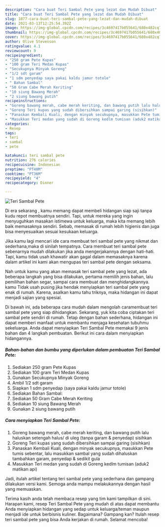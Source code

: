 ```yaml
---
description: "Cara buat Teri Sambal Pete yang lezat dan Mudah Dibuat"
title: "Cara buat Teri Sambal Pete yang lezat dan Mudah Dibuat"
slug: 1077-cara-buat-teri-sambal-pete-yang-lezat-dan-mudah-dibuat
date: 2021-03-13T12:25:54.392Z
image: https://img-global.cpcdn.com/recipes/3c4697417b055641/680x482cq70/teri-sambal-pete-foto-resep-utama.jpg
thumbnail: https://img-global.cpcdn.com/recipes/3c4697417b055641/680x482cq70/teri-sambal-pete-foto-resep-utama.jpg
cover: https://img-global.cpcdn.com/recipes/3c4697417b055641/680x482cq70/teri-sambal-pete-foto-resep-utama.jpg
author: Olive Stevenson
ratingvalue: 4.1
reviewcount: 9
recipeingredient:
- "250 gram Pete Kupas"
- "100 gram Teri Medan Kupas"
- "Secukupnya Minyak Goreng"
- "1/2 sdt garam"
- "1 sdm penyedap saya pakai kaldu jamur totole"
- " Bahan Sambal"
- "50 Gram Cabe Merah Keriting"
- "10 siung Bawang Merah"
- "2 siung bawang putih"
recipeinstructions:
- "Goreng bawang merah, cabe merah keriting, dan bawang putih lalu haluskan setengah halus/ di uleg (tanpa garam &amp; penyedap) sisihkan"
- "Goreng Teri kupas yang sudah dibersihkan sampai garing (sisihkan)"
- "Panaskan Kembali Kuali, dengan minyak secukupnya, masukkan Pete tumis sebentar, lalu masukkan sambal yang sudah dihaluskan tambahkan garam, penyedap &amp; sedikit gula"
- "Masukkan Teri medan yang sudah di Goreng kedlm tumisan (aduk2 matikan api)"
categories:
- Resep
tags:
- teri
- sambal
- pete

katakunci: teri sambal pete 
nutrition: 276 calories
recipecuisine: Indonesian
preptime: "PT40M"
cooktime: "PT36M"
recipeyield: "4"
recipecategory: Dinner

---
```



![Teri Sambal Pete](https://img-global.cpcdn.com/recipes/3c4697417b055641/680x482cq70/teri-sambal-pete-foto-resep-utama.jpg)

Di era  sekarang , kamu memang dapat membeli hidangan siap saji tanpa kudu repot membuatnya sendiri. Tapi, untuk mereka yang ingin menyuguhkan masakan istimewa untuk keluarga, maka kita memang lebih baik memasaknya sendiri. Sebab, memasak di rumah lebih higienis dan juga bisa menyesuaikan sesuai kesukaan keluarga.

Jika kamu lagi mencari ide cara membuat teri sambal pete yang nikmat dan sederhana,maka di sinilah tempatnya. Cara membuat teri sambal pete  sebenarnya mudah dilakukan jika anda mengerjakannya dengan hati-hati. Tapi, kamu tidak usah khawatir akan gagal dalam memasaknya 
karena dalam artikel ini kami akan mengupas teri sambal pete dengan seksama.  



Nah untuk kamu yang akan memasak teri sambal pete yang lezat, ada beberapa langkah yang bisa dilakukan, pertama memilih jenis bahan, lalu pemilihan bahan segar, sampai cara membuat dan menghidangkannya. kamu Tidak usah pusing jika hendak menyiapkan teri sambal pete yang enak di rumah. Karena, asalkan kamu  tahu triknya, maka hidangan ini dapat menjadi sajian yang spesial.

Di bawah ini, ada beberapa cara mudah dalam mengolah caramembuat teri sambal pete yang siap dihidangkan. Sekarang, yuk kita coba ciptakan teri sambal pete sendiri di rumah. Tetap dengan bahan sederhana, hidangan ini dapat memberi manfaat untuk membantu menjaga kesehatan tubuhmu sekeluarga. Anda dapat menyiapkan Teri Sambal Pete memakai 9 jenis bahan dan 4 langkah pembuatan. Berikut ini cara dalam menyiapkan hidangannya.

<!--inarticleads1-->

##### Bahan-bahan dan bumbu yang diperlukan dalam pembuatan Teri Sambal Pete:

1. Sediakan 250 gram Pete Kupas
1. Sediakan 100 gram Teri Medan Kupas
1. Gunakan Secukupnya Minyak Goreng
1. Ambil 1/2 sdt garam
1. Siapkan 1 sdm penyedap (saya pakai kaldu jamur totole)
1. Sediakan  Bahan Sambal:
1. Sediakan 50 Gram Cabe Merah Keriting
1. Sediakan 10 siung Bawang Merah
1. Gunakan 2 siung bawang putih




<!--inarticleads2-->

##### Cara menyiapkan Teri Sambal Pete:

1. Goreng bawang merah, cabe merah keriting, dan bawang putih lalu haluskan setengah halus/ di uleg (tanpa garam &amp; penyedap) sisihkan
1. Goreng Teri kupas yang sudah dibersihkan sampai garing (sisihkan)
1. Panaskan Kembali Kuali, dengan minyak secukupnya, masukkan Pete tumis sebentar, lalu masukkan sambal yang sudah dihaluskan tambahkan garam, penyedap &amp; sedikit gula
1. Masukkan Teri medan yang sudah di Goreng kedlm tumisan (aduk2 matikan api)




Jadi, itulah artikel tentang  teri sambal pete  yang sederhana dan gampang dilakukan versi kami. Semoga anda mampu melakukannya dengan hasil yang memuaskan. 

Terima kasih anda telah membaca resep yang tim kami tampilkan di sini. Harapan kami, resep  Teri Sambal Pete yang mudah di atas dapat membantu Anda menyiapkan hidangan yang sedap untuk keluarga/teman maupun menjadi ide untuk berbisnis kuliner. Bagaimana? Gampang kan? Itulah resep teri sambal pete yang bisa Anda kerjakan di rumah. Selamat mencoba!

